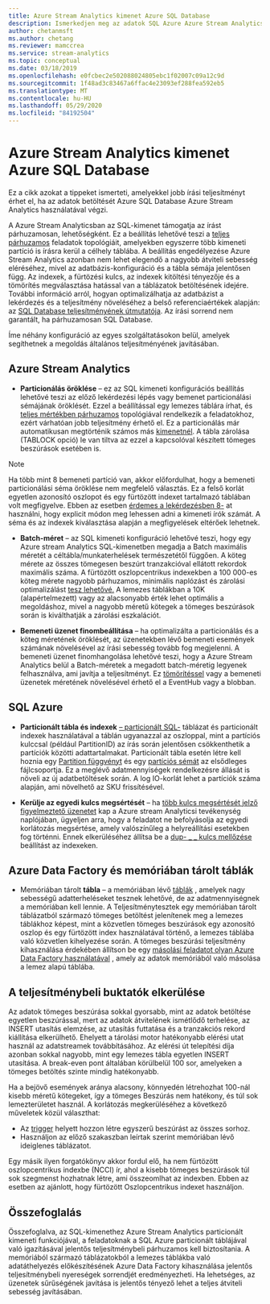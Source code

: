 ```yaml
---
title: Azure Stream Analytics kimenet Azure SQL Database
description: Ismerkedjen meg az adatok SQL Azure Azure Stream Analytics és magasabb írási sebesség elérésével.
author: chetanmsft
ms.author: chetang
ms.reviewer: mamccrea
ms.service: stream-analytics
ms.topic: conceptual
ms.date: 03/18/2019
ms.openlocfilehash: e0fcbec2e502088024805ebc1f02007c09a12c9d
ms.sourcegitcommit: 1f48ad3c83467a6ffac4e23093ef288fea592eb5
ms.translationtype: MT
ms.contentlocale: hu-HU
ms.lasthandoff: 05/29/2020
ms.locfileid: "84192504"
---
```

# <a name="azure-stream-analytics-output-to-azure-sql-database"></a>Azure Stream Analytics kimenet Azure SQL Database

Ez a cikk azokat a tippeket ismerteti, amelyekkel jobb írási teljesítményt érhet el, ha az adatok betöltését Azure SQL Database Azure Stream Analytics használatával végzi.

A Azure Stream Analyticsban az SQL-kimenet támogatja az írást párhuzamosan, lehetőségként. Ez a beállítás lehetővé teszi a [teljes párhuzamos](stream-analytics-parallelization.md#embarrassingly-parallel-jobs) feladatok topológiáit, amelyekben egyszerre több kimeneti partíció is írásra kerül a célhely táblába. A beállítás engedélyezése Azure Stream Analytics azonban nem lehet elegendő a nagyobb átviteli sebesség eléréséhez, mivel az adatbázis-konfiguráció és a tábla sémája jelentősen függ. Az indexek, a fürtözési kulcs, az indexek kitöltési tényezője és a tömörítés megválasztása hatással van a táblázatok betöltésének idejére. További információ arról, hogyan optimalizálhatja az adatbázist a lekérdezés és a teljesítmény növeléséhez a belső referenciaértékek alapján: az [SQL Database teljesítményének útmutatója](../azure-sql/database/performance-guidance.md). Az írási sorrend nem garantált, ha párhuzamosan SQL Database.

Íme néhány konfiguráció az egyes szolgáltatásokon belül, amelyek segíthetnek a megoldás általános teljesítményének javításában.

## <a name="azure-stream-analytics"></a>Azure Stream Analytics

- **Particionálás öröklése** – ez az SQL kimeneti konfigurációs beállítás lehetővé teszi az előző lekérdezési lépés vagy bemenet particionálási sémájának öröklését. Ezzel a beállítással egy lemezes táblára írhat, és [teljes mértékben párhuzamos](stream-analytics-parallelization.md#embarrassingly-parallel-jobs) topológiával rendelkezik a feladatokhoz, ezért várhatóan jobb teljesítmény érhető el. Ez a particionálás már automatikusan megtörténik számos más [kimenetnél](stream-analytics-parallelization.md#partitions-in-inputs-and-outputs). A tábla zárolása (TABLOCK opció) le van tiltva az ezzel a kapcsolóval készített tömeges beszúrások esetében is.

> [!NOTE] 
> Ha több mint 8 bemeneti partíció van, akkor előfordulhat, hogy a bemeneti particionálási séma öröklése nem megfelelő választás. Ez a felső korlát egyetlen azonosító oszlopot és egy fürtözött indexet tartalmazó táblában volt megfigyelve. Ebben az esetben [érdemes a lekérdezésben 8-](https://docs.microsoft.com/stream-analytics-query/into-azure-stream-analytics#into-shard-count) at használni, hogy explicit módon meg lehessen adni a kimeneti írók számát. A séma és az indexek kiválasztása alapján a megfigyelések eltérőek lehetnek.

- **Batch-méret** – az SQL kimeneti konfiguráció lehetővé teszi, hogy egy Azure stream Analytics SQL-kimenetben megadja a Batch maximális méretét a céltábla/munkaterhelések természetétől függően. A köteg mérete az összes tömegesen beszúrt tranzakcióval ellátott rekordok maximális száma. A fürtözött oszlopcentrikus indexekben a 100 000-es köteg mérete nagyobb párhuzamos, minimális naplózást és zárolási optimalizálást [tesz lehetővé.](https://docs.microsoft.com/sql/relational-databases/indexes/columnstore-indexes-data-loading-guidance) A lemezes táblákban a 10K (alapértelmezett) vagy az alacsonyabb érték lehet optimális a megoldáshoz, mivel a nagyobb méretű kötegek a tömeges beszúrások során is kiválthatják a zárolási eszkalációt.

- **Bemeneti üzenet finombeállítása** – ha optimalizálta a particionálás és a köteg méretének öröklését, az üzenetekben lévő bemeneti események számának növelésével az írási sebesség tovább fog megjelenni. A bemeneti üzenet finomhangolása lehetővé teszi, hogy a Azure Stream Analytics belül a Batch-méretek a megadott batch-méretig legyenek felhasználva, ami javítja a teljesítményt. Ez [tömörítéssel](stream-analytics-define-inputs.md) vagy a bemeneti üzenetek méretének növelésével érhető el a EventHub vagy a blobban.

## <a name="sql-azure"></a>SQL Azure

- **Particionált tábla és indexek** [– particionált SQL-](https://docs.microsoft.com/sql/relational-databases/partitions/partitioned-tables-and-indexes?view=sql-server-2017) táblázat és particionált indexek használatával a táblán ugyanazzal az oszloppal, mint a partíciós kulccsal (például PartitionID) az írás során jelentősen csökkenthetik a partíciók közötti adattartalmakat. Particionált tábla esetén létre kell hoznia egy [Partition függvényt](https://docs.microsoft.com/sql/t-sql/statements/create-partition-function-transact-sql?view=sql-server-2017) és egy [partíciós sémát](https://docs.microsoft.com/sql/t-sql/statements/create-partition-scheme-transact-sql?view=sql-server-2017) az elsődleges fájlcsoportja. Ez a meglévő adatmennyiségek rendelkezésre állását is növeli az új adatbetöltések során. A log IO-korlát lehet a partíciók száma alapján, ami növelhető az SKU frissítésével.

- **Kerülje az egyedi kulcs megsértését** – ha [több kulcs megsértését jelző figyelmeztető üzenetet](stream-analytics-troubleshoot-output.md#key-violation-warning-with-azure-sql-database-output) kap a Azure stream Analyticsi tevékenység naplójában, ügyeljen arra, hogy a feladatot ne befolyásolja az egyedi korlátozás megsértése, amely valószínűleg a helyreállítási esetekben fog történni. Ennek elkerüléséhez állítsa be a [dup- \_ \_ kulcs mellőzése](stream-analytics-troubleshoot-output.md#key-violation-warning-with-azure-sql-database-output) beállítást az indexeken.

## <a name="azure-data-factory-and-in-memory-tables"></a>Azure Data Factory és memóriában tárolt táblák

- Memóriában tárolt **tábla** – a memóriában lévő [táblák](/sql/relational-databases/in-memory-oltp/in-memory-oltp-in-memory-optimization) , amelyek nagy sebességű adatterheléseket tesznek lehetővé, de az adatmennyiségnek a memóriában kell lennie. A Teljesítménytesztek egy memóriában tárolt táblázatból származó tömeges betöltést jelenítenek meg a lemezes táblákhoz képest, mint a közvetlen tömeges beszúrások egy azonosító oszlop és egy fürtözött index használatával történő, a lemezes táblába való közvetlen kihelyezése során. A tömeges beszúrási teljesítmény kihasználása érdekében állítson be egy [másolási feladatot olyan Azure Data Factory használatával](../data-factory/connector-azure-sql-database.md) , amely az adatok memóriából való másolása a lemez alapú táblába.

## <a name="avoiding-performance-pitfalls"></a>A teljesítménybeli buktatók elkerülése
Az adatok tömeges beszúrása sokkal gyorsabb, mint az adatok betöltése egyetlen beszúrással, mert az adatok átvitelének ismétlődő terhelése, az INSERT utasítás elemzése, az utasítás futtatása és a tranzakciós rekord kiállítása elkerülhető. Ehelyett a tárolási motor hatékonyabb elérési utat használ az adatstreamek továbbításához. Az elérési út telepítési díja azonban sokkal nagyobb, mint egy lemezes tábla egyetlen INSERT utasítása. A break-even pont általában körülbelül 100 sor, amelyeken a tömeges betöltés szinte mindig hatékonyabb. 

Ha a bejövő események aránya alacsony, könnyedén létrehozhat 100-nál kisebb méretű kötegeket, így a tömeges Beszúrás nem hatékony, és túl sok lemezterületet használ. A korlátozás megkerüléséhez a következő műveletek közül választhat:
* Az [trigger](/sql/t-sql/statements/create-trigger-transact-sql) helyett hozzon létre egyszerű beszúrást az összes sorhoz.
* Használjon az előző szakaszban leírtak szerint memóriában lévő ideiglenes táblázatot.

Egy másik ilyen forgatókönyv akkor fordul elő, ha nem fürtözött oszlopcentrikus indexbe (NCCI) ír, ahol a kisebb tömeges beszúrások túl sok szegmenst hozhatnak létre, ami összeomlhat az indexben. Ebben az esetben az ajánlott, hogy fürtözött Oszlopcentrikus indexet használjon.

## <a name="summary"></a>Összefoglalás

Összefoglalva, az SQL-kimenethez Azure Stream Analytics particionált kimeneti funkciójával, a feladatoknak a SQL Azure particionált táblájával való igazításával jelentős teljesítménybeli párhuzamos kell biztosítania. A memóriából származó táblázatokból a lemezes táblákba való adatáthelyezés előkészítésének Azure Data Factory kihasználása jelentős teljesítménybeli nyereségek sorrendjét eredményezheti. Ha lehetséges, az üzenetek sűrűségének javítása is jelentős tényező lehet a teljes átviteli sebesség javításában.
